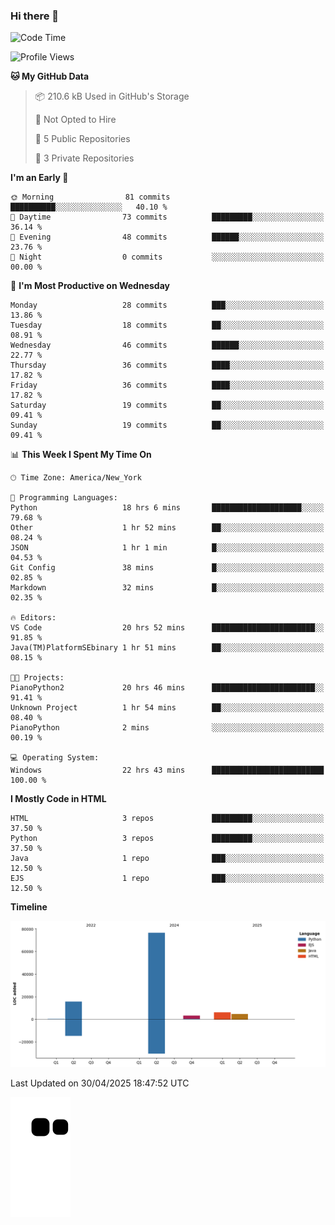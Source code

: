 ### Hi there 👋

<!--
**Iplay6432/Iplay6432** is a ✨ _special_ ✨ repository because its `README.md` (this file) appears on your GitHub profile.

Here are some ideas to get you started:

- 🔭 I’m currently working on ...
- 🌱 I’m currently learning ...
- 👯 I’m looking to collaborate on ...
- 🤔 I’m looking for help with ...
- 💬 Ask me about ...
- 📫 How to reach me: ...
- 😄 Pronouns: ...
- ⚡ Fun fact: ...
-->
<!--
- 🔭 I’m currently working on [A Login Python Scipt Thing](https://github.com/Iplay6432/Lugin-but-no-Pygame-)
- 🌱 I’m currently [learning C++](https://github.com/Iplay6432/LearningCpp)


<!--START_SECTION:waka-->
![Code Time](http://img.shields.io/badge/Code%20Time-199%20hrs%2011%20mins-blue)

![Profile Views](http://img.shields.io/badge/Profile%20Views-0-blue)

**🐱 My GitHub Data** 

> 📦 210.6 kB Used in GitHub's Storage 
 > 
> 🚫 Not Opted to Hire
 > 
> 📜 5 Public Repositories 
 > 
> 🔑 3 Private Repositories 
 > 
**I'm an Early 🐤** 

```text
🌞 Morning                81 commits          ██████████░░░░░░░░░░░░░░░   40.10 % 
🌆 Daytime                73 commits          █████████░░░░░░░░░░░░░░░░   36.14 % 
🌃 Evening                48 commits          ██████░░░░░░░░░░░░░░░░░░░   23.76 % 
🌙 Night                  0 commits           ░░░░░░░░░░░░░░░░░░░░░░░░░   00.00 % 
```
📅 **I'm Most Productive on Wednesday** 

```text
Monday                   28 commits          ███░░░░░░░░░░░░░░░░░░░░░░   13.86 % 
Tuesday                  18 commits          ██░░░░░░░░░░░░░░░░░░░░░░░   08.91 % 
Wednesday                46 commits          ██████░░░░░░░░░░░░░░░░░░░   22.77 % 
Thursday                 36 commits          ████░░░░░░░░░░░░░░░░░░░░░   17.82 % 
Friday                   36 commits          ████░░░░░░░░░░░░░░░░░░░░░   17.82 % 
Saturday                 19 commits          ██░░░░░░░░░░░░░░░░░░░░░░░   09.41 % 
Sunday                   19 commits          ██░░░░░░░░░░░░░░░░░░░░░░░   09.41 % 
```


📊 **This Week I Spent My Time On** 

```text
🕑︎ Time Zone: America/New_York

💬 Programming Languages: 
Python                   18 hrs 6 mins       ████████████████████░░░░░   79.68 % 
Other                    1 hr 52 mins        ██░░░░░░░░░░░░░░░░░░░░░░░   08.24 % 
JSON                     1 hr 1 min          █░░░░░░░░░░░░░░░░░░░░░░░░   04.53 % 
Git Config               38 mins             █░░░░░░░░░░░░░░░░░░░░░░░░   02.85 % 
Markdown                 32 mins             █░░░░░░░░░░░░░░░░░░░░░░░░   02.35 % 

🔥 Editors: 
VS Code                  20 hrs 52 mins      ███████████████████████░░   91.85 % 
Java(TM)PlatformSEbinary 1 hr 51 mins        ██░░░░░░░░░░░░░░░░░░░░░░░   08.15 % 

🐱‍💻 Projects: 
PianoPython2             20 hrs 46 mins      ███████████████████████░░   91.41 % 
Unknown Project          1 hr 54 mins        ██░░░░░░░░░░░░░░░░░░░░░░░   08.40 % 
PianoPython              2 mins              ░░░░░░░░░░░░░░░░░░░░░░░░░   00.19 % 

💻 Operating System: 
Windows                  22 hrs 43 mins      █████████████████████████   100.00 % 
```

**I Mostly Code in HTML** 

```text
HTML                     3 repos             █████████░░░░░░░░░░░░░░░░   37.50 % 
Python                   3 repos             █████████░░░░░░░░░░░░░░░░   37.50 % 
Java                     1 repo              ███░░░░░░░░░░░░░░░░░░░░░░   12.50 % 
EJS                      1 repo              ███░░░░░░░░░░░░░░░░░░░░░░   12.50 % 
```



**Timeline**

![Lines of Code chart](https://raw.githubusercontent.com/Iplay6432/Iplay6432/main/assets/bar_graph.png)


 Last Updated on 30/04/2025 18:47:52 UTC
<!--END_SECTION:waka-->

![snake](https://raw.githubusercontent.com/Iplay6432/Iplay6432/output/github-contribution-grid-snake.svg)
